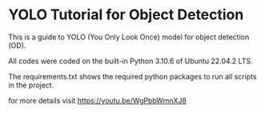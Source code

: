 # YOLO Tutorial for Object Detection 

This is a guide to YOLO (You Only Look Once) model for object detection (OD).

All codes were coded on the built-in Python 3.10.6 of Ubuntu 22.04.2 LTS.

The requirements.txt shows the required python packages to run all scripts in the project.

for more details visit https://youtu.be/WgPbbWmnXJ8

